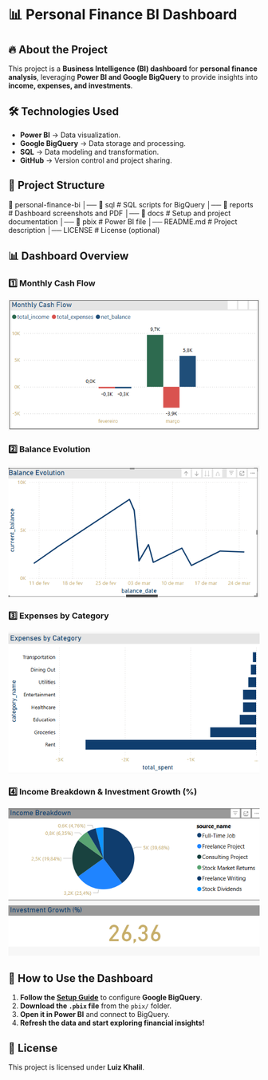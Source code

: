 # 📊 Personal Finance BI Dashboard

## 🔥 About the Project
This project is a **Business Intelligence (BI) dashboard** for **personal finance analysis**, leveraging **Power BI and Google BigQuery** to provide insights into **income, expenses, and investments**.

## 🛠 Technologies Used
- **Power BI** → Data visualization.
- **Google BigQuery** → Data storage and processing.
- **SQL** → Data modeling and transformation.
- **GitHub** → Version control and project sharing.

## 📂 Project Structure
📂 personal-finance-bi 
│── 📂 sql # SQL scripts for BigQuery 
│── 📂 reports # Dashboard screenshots and PDF 
│── 📂 docs # Setup and project documentation 
│── 📂 pbix # Power BI file 
│── README.md # Project description 
│── LICENSE # License (optional)

## 📊 Dashboard Overview
### **1️⃣ Monthly Cash Flow**
![Monthly Cash Flow](reports/monthly_cash_flow.png)

### **2️⃣ Balance Evolution**
![Balance Evolution](reports/balance_evolution.png)

### **3️⃣ Expenses by Category**
![Expenses by Category](reports/expenses_by_category.png)

### **4️⃣ Income Breakdown & Investment Growth (%)**
![Income Breakdown](reports/income_breakdown_investment_growth.png)

## 🚀 How to Use the Dashboard
1. **Follow the [Setup Guide](docs/setup_guide.md)** to configure **Google BigQuery**.
2. **Download the `.pbix` file** from the `pbix/` folder.
3. **Open it in Power BI** and connect to BigQuery.
4. **Refresh the data and start exploring financial insights!**

## 📜 License
This project is licensed under **Luiz Khalil**.
